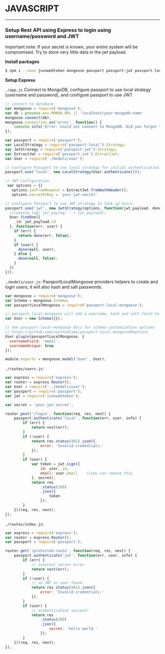 # JAVASCRIPT
--- 


### Setup Rest API using Express to login using username/password and JWT

Important note:  If your secret is known, your entire system will be compromised.  Try to store very little data in the jwt payload. 

**Install packages**
```sh
$ npm i --save jsonwebtoken mongoose passport passport-jwt passport-local passport-local-mongoose cookie-parser body-parser
```

**Setup Express**

`./app.js`
Connect to MongoDB, configure passport to use local strategy (username and password), and configure passport to use JWT

```js
// connect to database
var mongoose = require('mongoose');
var db = process.env.MONGO_URL || 'localhost/your-mongodb-name'
mongoose.connect(db);
mongoose.connection.on('error', function() {
    console.info('Error: Could not connect to MongoDB. Did you forget to run `mongod`?')
});

var passport = require('passport');
var LocalStrategy = require('passport-local').Strategy;
var JwtStrategy = require('passport-jwt').Strategy;
var ExtractJwt = require('passport-jwt').ExtractJwt;
var User = require('./models/user');

// Configure Passport to use local strategy for initial authentication.
passport.use('local', new LocalStrategy(User.authenticate()));

// JWT configuration
 var options = {}
   options.jwtFromRequest = ExtractJwt.fromAuthHeader();
   options.secretOrKey = 'your-jwt-secret'

// Configure Passport to use JWT strategy to look up Users.
passport.use('jwt', new JwtStrategy(options, function(jwt_payload, done) {
  //console.log('jwt_paylog: ' + jwt_payload);
  User.findOne({
    _id: jwt_payload.id
  }, function(err, user) {
    if (err) {
      return done(err, false);
    }
    if (user) {
      done(null, user);
    } else {
      done(null, false);
    }
  })
}));
```

`./models/user.js`:
PassportLocalMongoose providers helpers to create and login users, it will also hash and salt passwords.

```js
var mongoose = require('mongoose');
var Schema = mongoose.Schema;
var passportLocalMongoose = require('passport-local-mongoose');

// passport-local-mongoose will add a username, hash and salt field to the User Schema
var User = new Schema({});

// See passport-local-mongoose docs for schema customization options
// https://github.com/saintedlama/passport-local-mongoose#options
User.plugin(passportLocalMongoose, {
  usernameField: 'email',
  usernameUnique: true
});

module.exports = mongoose.model('User', User);
```

`./routes/users.js`:
```js
var express = require('express');
var router = express.Router();
var User = require('../models/user');
var passport = require('passport');
var jwt = require('jsonwebtoken');

var secret = 'your-jwt-secret';

router.post('/login', function(req, res, next) {
    passport.authenticate('local', function(err, user, info) {
        if (err) {
            return next(err);
        }
        if (!user) {
            return res.status(401).json({
                error: 'Invalid credentials.'
            });
        }
        if (user) {
            var token = jwt.sign({
                id: user._id,
                email: user.email    //you can remove this
            }, secret);
            return res
                .status(200)
                .json({
                    token
                });
        }
    })(req, res, next);
});
```

`./routes/index.js`:
```js
var express = require('express');
var router = express.Router();
var passport = require('passport');

router.get('/protected-route', function(req, res, next) {
    passport.authenticate('jwt', function(err, user, info) {
        if (err) {
            // internal server error 
            return next(err);
        }
        if (!user) {
            // no JWT or user found
            return res.status(401).json({
                error: 'Invalid credentials.'
            });
        }
        if (user) {
            // authentication success!
            return res
                .status(200)
                .json({
                    secret: 'hello world '
                });
        }
    })(req, res, next);
});
```
